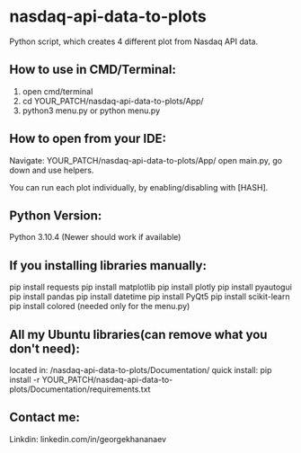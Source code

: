 # nasdaq-api-data-to-plots
Python script, which creates 4 different plot from Nasdaq API data.

## How to use in CMD/Terminal:

1. open cmd/terminal
2. cd YOUR_PATCH/nasdaq-api-data-to-plots/App/
3. python3 menu.py or python menu.py

## How to open from your IDE:

Navigate: YOUR_PATCH/nasdaq-api-data-to-plots/App/
open main.py, go down and use helpers.

You can run each plot individually, by enabling/disabling with [HASH].

## Python Version:

Python 3.10.4 (Newer should work if available)

## If you installing libraries manually:

pip install requests
pip install matplotlib
pip install plotly
pip install pyautogui
pip install pandas
pip install datetime
pip install PyQt5
pip install scikit-learn
pip install colored (needed only for the menu.py)

## All my Ubuntu libraries(can remove what you don't need):

located in: /nasdaq-api-data-to-plots/Documentation/
quick install: pip install -r YOUR_PATCH/nasdaq-api-data-to-plots/Documentation/requirements.txt

## Contact me:

Linkdin: linkedin.com/in/georgekhananaev
